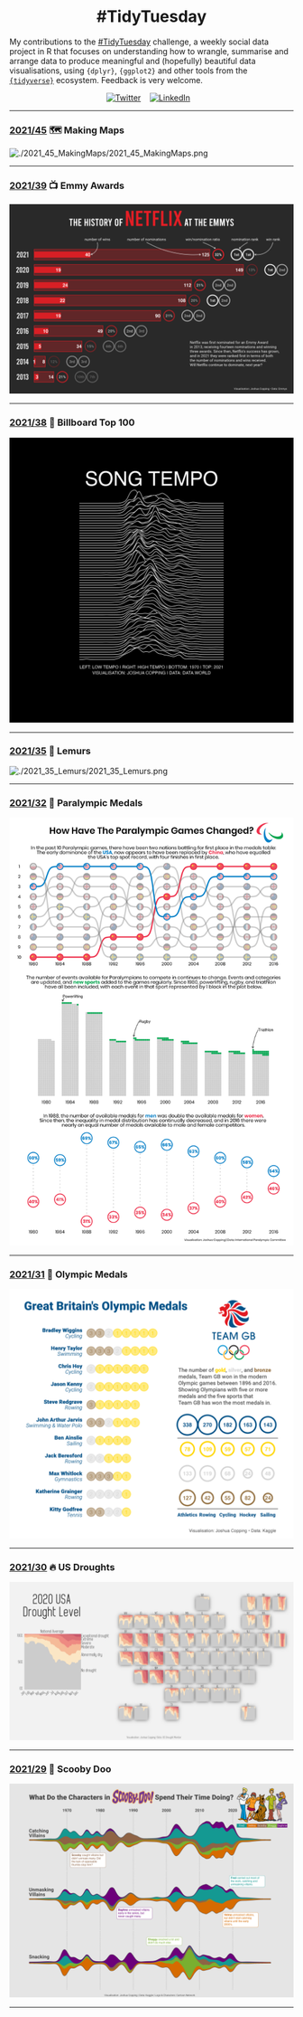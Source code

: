 <h1 align="center">
  #TidyTuesday
</h1>

My contributions to the [#TidyTuesday](https://github.com/rfordatascience/tidytuesday) challenge, a weekly social data project in R that focuses on understanding how to wrangle, summarise and arrange data to produce meaningful and (hopefully) beautiful data visualisations, using `{dplyr}`, `{ggplot2}` and other tools from the [`{tidyverse}`](https://www.tidyverse.org/) ecosystem. Feedback is very welcome.

<div align="center">
<a href="https://twitter.com/JoshCopping"><img alt="Twitter" src="https://cdn-icons-png.flaticon.com/512/145/145812.png" width="50" height="50"></a>&nbsp;&nbsp;&nbsp;
<a href="https://www.linkedin.com/in/joshua-copping/"><img alt="LinkedIn" src="https://cdn-icons-png.flaticon.com/512/145/145807.png" width="50" height="50"></a>&nbsp;&nbsp;&nbsp;
</div>

***

### [2021/45](https://github.com/JoshuaCopping/TidyTuesday/tree/main/2021_45_MakingMaps) 🗺️ Making Maps
![./2021_45_MakingMaps/2021_45_MakingMaps.png](https://github.com/JoshuaCopping/TidyTuesday/blob/main/2021_45_MakingMaps/2021_45_MakingMaps.png?raw=true)

****
### [2021/39](https://github.com/JoshuaCopping/TidyTuesday/tree/main/2021_39_EmmyAwards) 📺 Emmy Awards
![./2021_39_EmmyAwards/2021_39_EmmyAwards.png](https://github.com/JoshuaCopping/TidyTuesday/blob/main/2021_39_EmmyAwards/2021_39_EmmyAwards.png?raw=true)

****

### [2021/38](https://github.com/JoshuaCopping/TidyTuesday/tree/main/2021_38_BillboardTop100) 🎵 Billboard Top 100
![./2021_38_BillboardTop100/2021_38_BillboardTop100.png](https://github.com/JoshuaCopping/TidyTuesday/blob/main/2021_38_BillboardTop100/2021_38_BillboardTop100.png?raw=true)

***

### [2021/35](https://github.com/JoshuaCopping/TidyTuesday/tree/main/2021_35_Lemurs) 🐒 Lemurs
![./2021_35_Lemurs/2021_35_Lemurs.png](https://github.com/JoshuaCopping/TidyTuesday/blob/main/2021_35_Lemurs/2021_35_Lemurs.png?raw=true)

***

### [2021/32](https://github.com/JoshuaCopping/TidyTuesday/tree/main/2021_32_ParalympicMedals) 🥇 Paralympic Medals
![./2021_32_ParalympicMedals/2021_32_ParalympicMedals.png](https://github.com/JoshuaCopping/TidyTuesday/blob/main/2021_32_ParalympicMedals/2021_32_ParalympicMedals.png?raw=true)

***

### [2021/31](https://github.com/JoshuaCopping/TidyTuesday/tree/main/2021_31_OlympicMedals) 🥇 Olympic Medals
![./2021_31_OlympicMedals/2021_31_OlympicMedals.png](https://github.com/JoshuaCopping/TidyTuesday/blob/main/2021_31_OlympicMedals/2021_31_OlympicMedals.png?raw=true)

***

### [2021/30](https://github.com/JoshuaCopping/TidyTuesday/tree/main/2021_30_USDroughts) 🔥 US Droughts
![./2021_30_USDroughts/2021_30_USDroughts.png](https://github.com/JoshuaCopping/TidyTuesday/blob/main/2021_30_USDroughts/2021_30_USDroughts.png?raw=true)

***

### [2021/29](https://github.com/JoshuaCopping/TidyTuesday/tree/main/2021_29_ScoobyDoo) 👻 Scooby Doo
![./2021_29_ScoobyDoo/2021_29_ScoobyDoo.png](https://github.com/JoshuaCopping/TidyTuesday/blob/main/2021_29_ScoobyDoo/2021_29_ScoobyDoo.png?raw=true)

***
